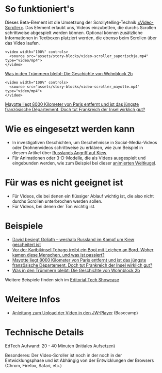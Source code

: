 # So funktioniert's

Dieses Beta-Element ist die Umsetzung der Scrollytelling-Technik [«Video-Scroller»](https://nzzdev.github.io/Storytelling-Styleguide/#/video-scroller). Das Element erlaubt uns, Videos einzubetten, die durchs Scrollen schrittweise abgespielt werden können. Optional können zusätzliche Informationen in Textboxen platziert werden, die ebenso beim Scrollen über das Video laufen.

```html|span-6
<video width="100%" controls>
  <source src="assets/story-blocks/video-scroller_saporischja.mp4" type="video/mp4">
</video>
```

[Was in den Trümmern bleibt: Die Geschichte von Wohnblock 2b](https://www.nzz.ch/international/ukraine-putins-rakete-die-alles-veraenderte-zu-besuch-in-saporischja-ld.1750811)

```html|span-6
<video width="100%" controls>
  <source src="assets/story-blocks/video-scroller_mayotte.mp4" type="video/mp4">
</video>
```

[Mayotte liegt 8000 Kilometer von Paris entfernt und ist das jüngste französische Département. Doch tut Frankreich der Insel wirklich gut?](https://www.nzz.ch/international/frankreich-mayotte-hadert-mit-der-regierung-in-paris-ld.1746968)

# Wie es eingesetzt werden kann

- In investigativen Geschichten, um Geschehnisse in Social-Media-Videos oder Drohnenvideos schrittweise zu erklären, wie zum Beispiel in diesem Artikel über [Russlands Angriff auf Kiew](https://www.nzz.ch/international/krieg-gegen-die-ukraine/warum-russland-im-kampf-um-kiew-scheiterte-ld.1679477).
- Für Animationen oder 3-D-Modelle, die als Videos ausgespielt und eingebunden werden, wie zum Beispiel bei dieser [animierten Weltkugel](https://www.nzz.ch/international/verschollen-boot-mit-toten-migranten-treibt-bis-in-die-karibik-ld.1733753).

# Für was es nicht geeignet ist

- Für Videos, die bei denen ein flüssiger Ablauf wichtig ist, die also nicht durchs Scrollen unterbrochen werden sollen.
- Für Videos, bei denen der Ton wichtig ist.

# Beispiele

- [David besiegt Goliath – weshalb Russland im Kampf um Kiew gescheitert ist](https://www.nzz.ch/international/krieg-gegen-die-ukraine/warum-russland-im-kampf-um-kiew-scheiterte-ld.1679477#q_custom_code_85c353bb11cc62672a227f88694d266e)
- [Vor der Karibikinsel Tobago treibt ein Boot mit Leichen an Bord. Woher kamen diese Menschen, und was ist passiert?](https://www.nzz.ch/international/verschollen-boot-mit-toten-migranten-treibt-bis-in-die-karibik-ld.1733753)
- [Mayotte liegt 8000 Kilometer von Paris entfernt und ist das jüngste französische Département. Doch tut Frankreich der Insel wirklich gut?](https://www.nzz.ch/international/frankreich-mayotte-hadert-mit-der-regierung-in-paris-ld.1746968)
- [Was in den Trümmern bleibt: Die Geschichte von Wohnblock 2b](https://www.nzz.ch/international/ukraine-putins-rakete-die-alles-veraenderte-zu-besuch-in-saporischja-ld.1750811)

Weitere Beispiele finden sich im [Editorial Tech Showcase](https://nzzdev.github.io/ed-tech-project-showcase/?internal)

# Weitere Infos

- [Anleitung zum Upload der Video in den JW-Player](https://3.basecamp.com/3500782/buckets/10878677/documents/6058690351) (Basecamp)

# Technische Details

EdTech Aufwand: 20 - 40 Minuten (Initiales Aufsetzen)

Besonderes: Der Video-Scroller ist noch in der noch in der Entwicklungsphase und ist Abhängig von der Entwicklungen der Browsers (Chrom, Firefox, Safari, etc.)
